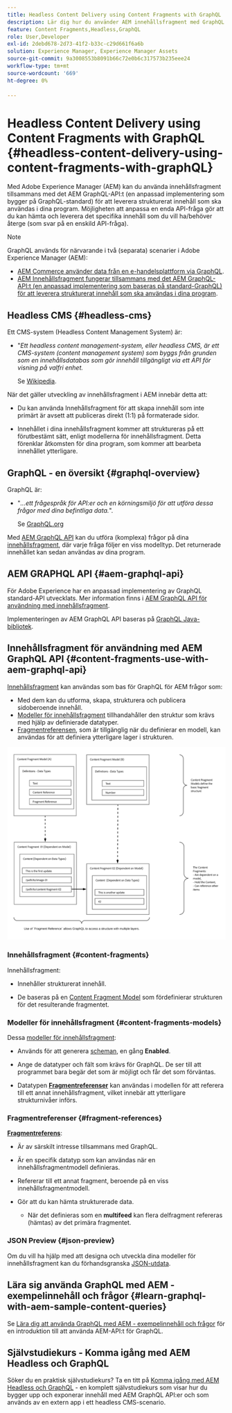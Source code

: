 ```yaml
---
title: Headless Content Delivery using Content Fragments with GraphQL
description: Lär dig hur du använder AEM innehållsfragment med GraphQL för leverans av headless-innehåll.
feature: Content Fragments,Headless,GraphQL
role: User,Developer
exl-id: 2debd678-2d73-41f2-b33c-c29d661f6a6b
solution: Experience Manager, Experience Manager Assets
source-git-commit: 9a3008553b8091b66c72e0b6c317573b235eee24
workflow-type: tm+mt
source-wordcount: '669'
ht-degree: 0%

---
```


# Headless Content Delivery using Content Fragments with GraphQL {#headless-content-delivery-using-content-fragments-with-graphQL}

Med Adobe Experience Manager (AEM) kan du använda innehållsfragment tillsammans med det AEM GraphQL-API:t (en anpassad implementering som bygger på GraphQL-standard) för att leverera strukturerat innehåll som ska användas i dina program. Möjligheten att anpassa en enda API-fråga gör att du kan hämta och leverera det specifika innehåll som du vill ha/behöver återge (som svar på en enskild API-fråga).

<!--
>[!NOTE]
>
>See [Headless and AEM](/help/implementing/developing/headless/introduction.md) for an introduction to Headless Development for AEM Sites.
-->

>[!NOTE]
>
>GraphQL används för närvarande i två (separata) scenarier i Adobe Experience Manager (AEM):
>
>* [AEM Commerce använder data från en e-handelsplattform via GraphQL](/help/commerce/cif/integrating/magento.md).
>* [AEM Innehållsfragment fungerar tillsammans med det AEM GraphQL-API:t (en anpassad implementering som baseras på standard-GraphQL) för att leverera strukturerat innehåll som ska användas i dina program](/help/sites-developing/headless/graphql-api/graphql-api-content-fragments.md).

## Headless CMS {#headless-cms}

Ett CMS-system (Headless Content Management System) är:

* &quot;*Ett headless content management-system, eller headless CMS, är ett CMS-system (content management system) som byggs från grunden som en innehållsdatabas som gör innehåll tillgängligt via ett API för visning på valfri enhet.*

  Se [Wikipedia](https://en.wikipedia.org/wiki/Headless_content_management_system).

När det gäller utveckling av innehållsfragment i AEM innebär detta att:

* Du kan använda Innehållsfragment för att skapa innehåll som inte primärt är avsett att publiceras direkt (1:1) på formaterade sidor.

* Innehållet i dina innehållsfragment kommer att struktureras på ett förutbestämt sätt, enligt modellerna för innehållsfragment. Detta förenklar åtkomsten för dina program, som kommer att bearbeta innehållet ytterligare.

## GraphQL - en översikt {#graphql-overview}

GraphQL är:

* &quot;*...ett frågespråk för API:er och en körningsmiljö för att utföra dessa frågor med dina befintliga data.*&quot;.

  Se [GraphQL.org](https://graphql.org)

Med [AEM GraphQL API](#aem-graphql-api) kan du utföra (komplexa) frågor på dina [innehållsfragment](/help/assets/content-fragments/content-fragments.md), där varje fråga följer en viss modelltyp. Det returnerade innehållet kan sedan användas av dina program.

## AEM GRAPHQL API {#aem-graphql-api}

För Adobe Experience har en anpassad implementering av GraphQL standard-API utvecklats. Mer information finns i [AEM GraphQL API för användning med innehållsfragment](/help/sites-developing/headless/graphql-api/graphql-api-content-fragments.md).

Implementeringen av AEM GraphQL API baseras på [GraphQL Java-bibliotek](https://graphql.org/code/#java).

## Innehållsfragment för användning med AEM GraphQL API {#content-fragments-use-with-aem-graphql-api}

[Innehållsfragment](#content-fragments) kan användas som bas för GraphQL för AEM frågor som:

* Med dem kan du utforma, skapa, strukturera och publicera sidoberoende innehåll.
* [Modeller för innehållsfragment](#content-fragments-models) tillhandahåller den struktur som krävs med hjälp av definierade datatyper.
* [Fragmentreferensen](#fragment-references), som är tillgänglig när du definierar en modell, kan användas för att definiera ytterligare lager i strukturen.

![Innehållsfragment för användning med GraphQL](assets/cfm-nested-01.png "Innehållsfragment för användning med GraphQL")

### Innehållsfragment {#content-fragments}

Innehållsfragment:

* Innehåller strukturerat innehåll.

* De baseras på en [Content Fragment Model](#content-fragments-models) som fördefinierar strukturen för det resulterande fragmentet.

### Modeller för innehållsfragment {#content-fragments-models}

Dessa [modeller för innehållsfragment](/help/assets/content-fragments/content-fragments-models.md):

* Används för att generera [scheman](https://graphql.org/learn/schema/), en gång **Enabled**.

* Ange de datatyper och fält som krävs för GraphQL. De ser till att programmet bara begär det som är möjligt och får det som förväntas.

* Datatypen **[Fragmentreferenser](#fragment-references)** kan användas i modellen för att referera till ett annat innehållsfragment, vilket innebär att ytterligare strukturnivåer införs.

### Fragmentreferenser {#fragment-references}

**[Fragmentreferens](/help/assets/content-fragments/content-fragments-models.md#fragment-reference-nested-fragments)**:

* Är av särskilt intresse tillsammans med GraphQL.

* Är en specifik datatyp som kan användas när en innehållsfragmentmodell definieras.

* Refererar till ett annat fragment, beroende på en viss innehållsfragmentmodell.

* Gör att du kan hämta strukturerade data.

   * När det definieras som en **multifeed** kan flera delfragment refereras (hämtas) av det primära fragmentet.

### JSON Preview {#json-preview}

Om du vill ha hjälp med att designa och utveckla dina modeller för innehållsfragment kan du förhandsgranska [JSON-utdata](/help/assets/content-fragments/content-fragments-json-preview.md).

## Lära sig använda GraphQL med AEM - exempelinnehåll och frågor {#learn-graphql-with-aem-sample-content-queries}

Se [Lära dig att använda GraphQL med AEM - exempelinnehåll och frågor](/help/sites-developing/headless/graphql-api/content-fragments-graphql-samples.md) för en introduktion till att använda AEM-API:t för GraphQL.

## Självstudiekurs - Komma igång med AEM Headless och GraphQL

Söker du en praktisk självstudiekurs? Ta en titt på [Komma igång med AEM Headless och GraphQL](https://experienceleague.adobe.com/docs/experience-manager-learn/getting-started-with-aem-headless/graphql/overview.html?lang=sv-SE) - en komplett självstudiekurs som visar hur du bygger upp och exponerar innehåll med AEM GraphQL API:er och som används av en extern app i ett headless CMS-scenario.
